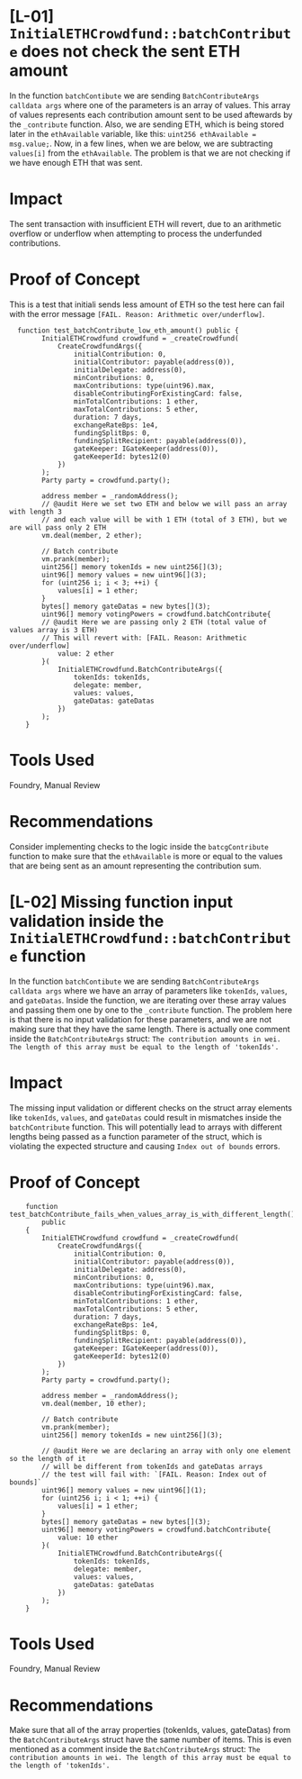 
# [L-01] `InitialETHCrowdfund::batchContribute` does not check the sent ETH amount

In the function `batchContibute` we are sending `BatchContributeArgs calldata args` where one of the parameters is an array of values. This array of values represents each contribution amount sent to be used aftewards by the `_contribute` function. Also, we are sending ETH, which is being stored later in the `ethAvailable` variable, like this: `uint256 ethAvailable = msg.value;`. Now, in a few lines, when we are below, we are subtracting `values[i]` from the `ethAvailable`. The problem is that we are not checking if we have enough ETH that was sent.

# Impact

The sent transaction with insufficient ETH will revert, due to an arithmetic overflow or underflow when attempting to process the underfunded contributions.

# Proof of Concept

This is a test that initiali sends less amount of ETH so the test here can fail with the error message `[FAIL. Reason: Arithmetic over/underflow]`.

```solidity
  function test_batchContribute_low_eth_amount() public {
        InitialETHCrowdfund crowdfund = _createCrowdfund(
            CreateCrowdfundArgs({
                initialContribution: 0,
                initialContributor: payable(address(0)),
                initialDelegate: address(0),
                minContributions: 0,
                maxContributions: type(uint96).max,
                disableContributingForExistingCard: false,
                minTotalContributions: 1 ether,
                maxTotalContributions: 5 ether,
                duration: 7 days,
                exchangeRateBps: 1e4,
                fundingSplitBps: 0,
                fundingSplitRecipient: payable(address(0)),
                gateKeeper: IGateKeeper(address(0)),
                gateKeeperId: bytes12(0)
            })
        );
        Party party = crowdfund.party();

        address member = _randomAddress();
        // @audit Here we set two ETH and below we will pass an array with length 3
        // and each value will be with 1 ETH (total of 3 ETH), but we are will pass only 2 ETH
        vm.deal(member, 2 ether);

        // Batch contribute
        vm.prank(member);
        uint256[] memory tokenIds = new uint256[](3);
        uint96[] memory values = new uint96[](3);
        for (uint256 i; i < 3; ++i) {
            values[i] = 1 ether;
        }
        bytes[] memory gateDatas = new bytes[](3);
        uint96[] memory votingPowers = crowdfund.batchContribute{
        // @audit Here we are passing only 2 ETH (total value of values array is 3 ETH)
        // This will revert with: [FAIL. Reason: Arithmetic over/underflow]
            value: 2 ether
        }(
            InitialETHCrowdfund.BatchContributeArgs({
                tokenIds: tokenIds,
                delegate: member,
                values: values,
                gateDatas: gateDatas
            })
        );
    }
```

# Tools Used

Foundry, Manual Review

# Recommendations

Consider implementing checks to the logic inside the `batcgContribute` function to make sure that the `ethAvailable` is more or equal to the values that are being sent as an amount representing the contribution sum.



# [L-02] Missing function input validation inside the `InitialETHCrowdfund::batchContribute` function

In the function `batchContibute` we are sending `BatchContributeArgs calldata args` where we have an array of parameters like `tokenIds`, `values`, and `gateDatas`. Inside the function, we are iterating over these array values and passing them one by one to the `_contribute` function. The problem here is that there is no input validation for these parameters, and we are not making sure that they have the same length. There is actually one comment inside the `BatchContributeArgs` struct: `The contribution amounts in wei. The length of this array must be equal to the length of 'tokenIds'.`

# Impact

The missing input validation or different checks on the struct array elements like `tokenIds`, `values`, and `gateDatas` could result in mismatches inside the `batchContribute` function. This will potentially lead to arrays with different lengths being passed as a function parameter of the struct, which is violating the expected structure and causing `Index out of bounds` errors.

# Proof of Concept

```solidity
    function test_batchContribute_fails_when_values_array_is_with_different_length()
        public
    {
        InitialETHCrowdfund crowdfund = _createCrowdfund(
            CreateCrowdfundArgs({
                initialContribution: 0,
                initialContributor: payable(address(0)),
                initialDelegate: address(0),
                minContributions: 0,
                maxContributions: type(uint96).max,
                disableContributingForExistingCard: false,
                minTotalContributions: 1 ether,
                maxTotalContributions: 5 ether,
                duration: 7 days,
                exchangeRateBps: 1e4,
                fundingSplitBps: 0,
                fundingSplitRecipient: payable(address(0)),
                gateKeeper: IGateKeeper(address(0)),
                gateKeeperId: bytes12(0)
            })
        );
        Party party = crowdfund.party();

        address member = _randomAddress();
        vm.deal(member, 10 ether);

        // Batch contribute
        vm.prank(member);
        uint256[] memory tokenIds = new uint256[](3);

        // @audit Here we are declaring an array with only one element so the length of it
        // will be different from tokenIds and gateDatas arrays
        // the test will fail with: `[FAIL. Reason: Index out of bounds]`
        uint96[] memory values = new uint96[](1);
        for (uint256 i; i < 1; ++i) {
            values[i] = 1 ether;
        }
        bytes[] memory gateDatas = new bytes[](3);
        uint96[] memory votingPowers = crowdfund.batchContribute{
            value: 10 ether
        }(
            InitialETHCrowdfund.BatchContributeArgs({
                tokenIds: tokenIds,
                delegate: member,
                values: values,
                gateDatas: gateDatas
            })
        );
    }
```

# Tools Used

Foundry, Manual Review

# Recommendations

Make sure that all of the array properties (tokenIds, values, gateDatas) from the `BatchContributeArgs` struct have the same number of items. This is even mentioned as a comment inside the `BatchContributeArgs` struct: `The contribution amounts in wei. The length of this array must be equal to the length of 'tokenIds'.`


